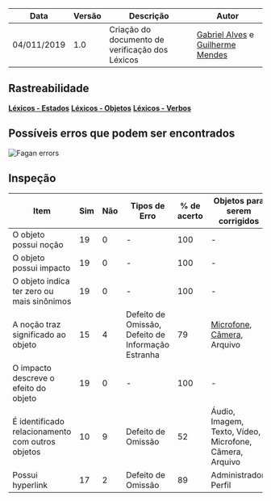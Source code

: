 | Data | Versão | Descrição | Autor |
| --- | --- | --- | --- |
| 04/011/2019 | 1.0 | Criação do documento de verificação dos Léxicos | [Gabriel Alves](https://github.com/gitgabiru) e [Guilherme Mendes](https://github.com/guilherme-mendes) |

## Rastreabilidade

[**Léxicos - Estados**](/docs/modeling/lexicos/states.md)
[**Léxicos - Objetos**](/docs/modeling/lexicos/objects.md)
[**Léxicos - Verbos**](/docs/modeling/lexicos/verbs.md)

## Possíveis erros que podem ser encontrados

![Fagan errors](https://user-images.githubusercontent.com/40740008/67889473-b1681800-fb2d-11e9-9417-8b0d5289b154.jpg)

## Inspeção

|Item|Sim|Não|Tipos de Erro|% de acerto|Objetos para serem corrigidos|
|---|---|---|---|---|---|
|O objeto possui noção|19|0| - |100| - |
|O objeto possui impacto|19|0| - |100| - |
|O objeto indica ter zero ou mais sinônimos|19|0| - |100| - |
|A noção traz significado ao objeto|15|4|Defeito de Omissão, Defeito de Informação Estranha|79|[Microfone](/docs/verification/lexico/objectFix?id=microfone), [Câmera](/docs/verification/lexico/objectFix?id=câmera), Arquivo|
|O impacto descreve o efeito do objeto|19|0| - |100| - |
|É identificado relacionamento com outros objetos|10|9|Defeito de Omissão|52|Áudio, Imagem, Texto, Vídeo, Microfone, Câmera, Arquivo|
|Possui hyperlink|17|2|Defeito de Omissão|89|Administrador, Perfil|
